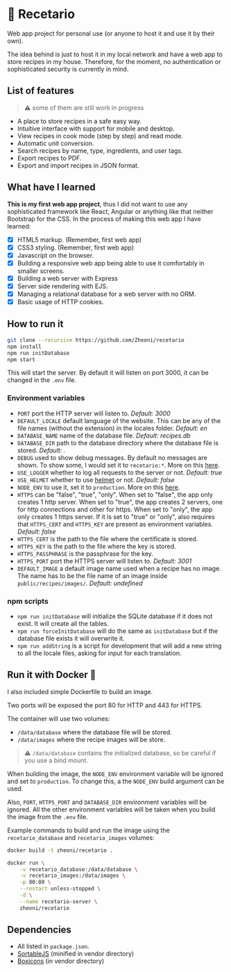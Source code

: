 # 🍗 Recetario

Web app project for personal use (or anyone to host it and use it by their own).

The idea behind is just to host it in my local network and have a web app to store recipes
in my house. Therefore, for the moment, no authentication or sophisticated security is
currently in mind.

## List of features

> ⚠️ some of them are still work in progress

- A place to store recipes in a safe easy way.
- Intuitive interface with support for mobile and desktop.
- View recipes in cook mode (step by step) and read mode.
- Automatic unit conversion.
- Search recipes by name, type, ingredients, and user tags.
- Export recipes to PDF.
- Export and import recipes in JSON format.

## What have I learned

**This is my first web app project**, thus I did not want to use any sophisticated framework like React, Angular or anything like that neither Bootstrap for the CSS. In the process of making this web app I have learned:

- [x] HTML5 markup. (Remember, first web app)
- [x] CSS3 styling. (Remember, first web app)
- [x] Javascript on the browser.
- [x] Building a responsive web app being able to use it comfortably in smaller screens.
- [x] Building a web server with Express
- [x] Server side rendering with EJS.
- [x] Managing a relational database for a web server with no ORM.
- [x] Basic usage of HTTP cookies.

## How to run it

```sh
git clone --recursive https://github.com/Zheoni/recetario
npm install
npm run initDatabase
npm start
```

This will start the server. By default it will listen on port 3000, it can be changed in the `.env` file.

### Environment variables

- `PORT` port the HTTP server will listen to. *Default: 3000*
- `DEFAULT_LOCALE` default language of the website. This can be any of the file names (without the extension) in the locales folder. *Default: en*
- `DATABASE_NAME` name of the database file. *Default: recipes.db*
- `DATABASE_DIR` path to the database directory where the database file is stored. *Default: .*
- `DEBUG` used to show debug messages. By default no messages are shown. To show some, I would set it to `recetario:*`. More on this [here](https://github.com/visionmedia/debug).
- `USE_LOGGER` whether to log all requests to the server or not. *Default: true*
- `USE_HELMET` whether to use [helmet](https://github.com/helmetjs/helmet) or not. *Default: false*
- `NODE_ENV` to use it, set it to `production`. More on this [here](https://expressjs.com/en/advanced/best-practice-performance.html#set-node_env-to-production).
- `HTTPS` can be "false", "true", "only". When set to "false", the app only creates 1 http server. When set to "true", the app creates 2 servers, one for http connections and other for https. When set to "only", the app only creates 1 https server. If it is set to "true" or "only", also requires that `HTTPS_CERT` and `HTTPS_KEY` are present as environment variables. *Default: false*
- `HTTPS_CERT` is the path to the file where the certificate is stored.
- `HTTPS_KEY` is the path to the file where the key is stored.
- `HTTPS_PASSPHRASE` is the passphrase for the key.
- `HTTPS_PORT` port the HTTPS server will listen to. *Default: 3001*
- `DEFAULT_IMAGE` a default image name used when a recipe has no image. The name has to be the file name of an image inside `public/recipes/images/`. *Default: undefined*

### npm scripts

- `npm run initDatabase` will initialize the SQLite database if it does not exist. It will create all the tables.
- `npm run forceInitDatabase` will do the same as `initDatabase` but if the database file exists it will overwrite it.
- `npm run addString` is a script for development that will add a new string to all the locale files, asking for input for each translation.

## Run it with Docker 🐳

I also included simple Dockerfile to build an image.

Two ports will be exposed the port 80 for HTTP and 443 for HTTPS.

The container will use two volumes:

- `/data/database` where the database file will be stored.
- `/data/images` where the recipe images will be store.

> ⚠️ `/data/database` contains the initialized database, so be careful if you use a bind mount.

When building the image, the `NODE_ENV` environment variable will be ignored and set to `production`. To change this, a the `NODE_ENV` build argument can be used.

Also, `PORT`, `HTTPS_PORT` and `DATABASE_DIR` environment variables will be ignored. All the other environment variables will be taken when you build the image from the `.env` file.

Example commands to build and run the image using the `recetario_database` and `recetario_images` volumes:

```sh
docker build -t zheoni/recetario .

docker run \
    -v recetario_database:/data/database \
    -v recetario_images:/data/images \
    -p 80:80 \
    --restart unless-stopped \
    -d \
    --name recetario-server \
    zheoni/recetario
```

## Dependencies

- All listed in `package.json`.
- [SortableJS](https://github.com/SortableJS/Sortable) (minified in vendor directory)
- [Boxicons](https://github.com/atisawd/boxicons) (in vendor directory)
